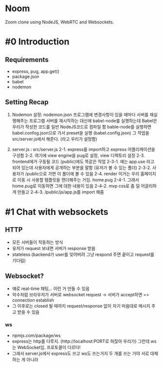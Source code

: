 # Noom

Zoom clone using NodeJS, WebRTC and Websockets.

# #0 Introduction

## Requirements

- express, pug, app.get()
- package.json
- babel
- nodemon

## Setting Recap

1. Nodemon 설정: nodemon.json
   프로그램에 변경사항이 있을 때마다 서버를 재실행해주는 프로그램
   서버를 재시작하는 대신에 babel-node를 실행하는데 Babel은 우리가 작성한 코드를 일반 NodeJS코드로 컴파일 함
   bable-node를 실행하면 babel.confog.json으로 가서 preset을 실행 (babel.config.json)
   그 작업을 src/server.js에서 해준다. (라고 우리가 설정함)

2. server.js : src/server.js
   2-1. express를 import하고 express 어플리케이션을 구성함
   2-2. 여기에 view engine을 pug로 설정, view 디렉토리 설정
   2-3. frontend에거 구동될 코드 (public)에도 똑같은 작업
   2-3-1. 얘는 app.use 라고 되어 있는데 사용자에게 공개하는 부분을 말함 (유저가 볼 수 있는 폴더)
   2-3-2. 사용자가 /public으로 가면 이 폴더에 볼 수 있음
   2-4. render 이거는 우리 홈페이지로 이동 시 사용할 템플릿을 렌더해주는 거임. home.pug
   2-4-1. 그래서 home.pug로 이동하면 그에 대한 내용이 있음
   2-4-2. mvp css로 좀 덜 어글리하게 만들고
   2-4-3. /public/js/app.js를 import 해줌

# #1 Chat with websockets

## HTTP

- 모든 서버들이 작동하는 방식
- 유저가 request 보내면 서버가 response 받음
- stateless (backend가 user를 잊어버려 그냥 respond 주면 끝이고 request를 기다림)

## Websocket?

- 얘로 real-time 채팅,.. 이런 거 만들 수 있음
- 악수처럼 브라우저가 서버로 websocket request -> 서버가 accept하면 => connection establish
- 그 이후로는 closed 될 때까지 request/response 없이 자기 마음대로 메시지 주고 받을 수 있음

### ws

- npmjs.com/package/ws
- express는 http를 다루지. (http://localhost:PORT로 하잖아 우리가) 그런데 ws는 WebSocket임. 프로토콜이 다르다!
- 그래서 server.js에서 express도 쓰고 ws도 쓰는거지 두 개를 쓰는 거야 서로 대체하는 게 아니라
